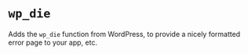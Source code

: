 # `wp_die`

Adds the `wp_die` function from WordPress, to provide a nicely formatted error page to your app, etc.